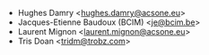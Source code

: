 - Hughes Damry \<hughes.damry@acsone.eu\>
- Jacques-Etienne Baudoux (BCIM) \<je@bcim.be\>
- Laurent Mignon \<laurent.mignon@acsone.eu\>
- Tris Doan \<tridm@trobz.com\>
